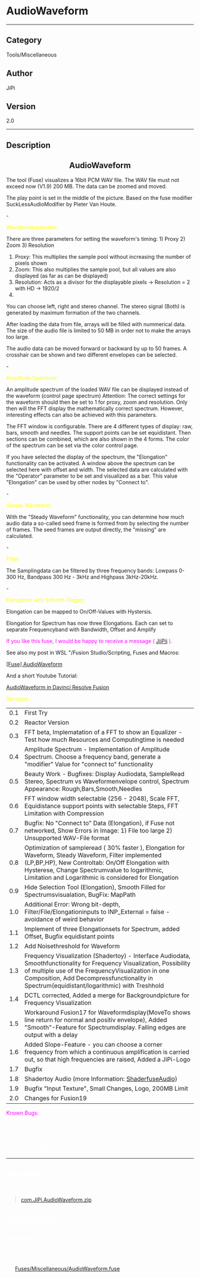 # AudioWaveform
___

## Category
Tools/Miscellaneous

## Author
JiPi

## Version
2.0

___

## Description
<center><h2>AudioWaveform</h2></center>
<p>The tool (Fuse) visualizes a 16bit PCM WAV file. The WAV file must not exceed now (V1.9) 200 MB. The data can be zoomed and moved.</p>
<p>The play point is set in the middle of the picture. Based on the fuse modifier SuckLessAudioModifier by Pieter Van Houte.

<p>-                      </p>

<font color="yellow"> Waveformparameter:</font>
<p>There are three parameters for setting the waveform's timing: 1) Proxy 2) Zoom 3) Resolution</p>

<ol>
<li>Proxy: This multiplies the sample pool without increasing the number of pixels shown</li>
<li>Zoom: This also multiplies the sample pool, but all values ​​are also displayed (as far as can be displayed)</li>
<li>Resolution: Acts as a divisor for the displayable pixels -> Resolution = 2 with HD -> 1920/2</li>
<li></li>
</ol>

<p>You can choose left, right and stereo channel. The stereo signal (Both) is generated by maximum formation of the two channels.</p>
<p>After loading the data from file, arrays will be filled with nummerical data. The size of the audio file is limited to 50 MB in order not to make the arrays too large.</p>
<p>The audio data can be moved forward or backward by up to 50 frames. A crosshair can be shown and two different envelopes can be selected.</p>

<p>-                      </p>

<font color="yellow"> Amplitude Spectrum:</font>
<p>An amplitude spectrum of the loaded WAV file can be displayed instead of the waveform (control page spectrum)
Attention: The correct settings for the waveform should then be set to 1 for proxy, zoom and resolution. Only then will the FFT display the mathematically correct spectrum.
However, interesting effects can also be achieved with this parameters. <p>
<p>The FFT window is configurable. There are 4 different types of display: raw, bars, smooth and needles.
The support points can be set equidistant. Then sections can be combined, which are also shown in the 4 forms.
The color of the spectrum can be set via the color control page.<p>

<p>If you have selected the display of the spectrum, the "Elongation" functionality can be activated.
A window above the spectrum can be selected here with offset and width. The selected data are calculated with the "Operator" parameter to be set and visualized as a bar.
This value "Elongation" can be used by other nodes by "Connect to".<p>

<p>-                      </p>

<font color="yellow"> Steady Waveform:</font>
<p>With the "Steady Waveform" functionality, you can determine how much audio data a so-called seed frame is formed from by selecting the number of frames.
The seed frames are output directly, the "missing" are calculated.<p>

<p>-                      </p>

<font color="yellow"> Filter:</font>
<p>The Samplingdata can be filtered by three frequency bands: Lowpass 0-300 Hz, Bandpass 300 Hz - 3kHz and Highpass 3kHz-20kHz.<p>

<p>-                      </p>

<font color="yellow"> Elongation with Schmitt-Trigger:</font>
<p>Elongation can be mapped to On/Off-Values with Hystersis.<p>

<p>Elongation for Spectrum has now three Elongations. Each can set to separate Frequencyband with Bandwidth, Offset and Amplify<p>


<p><font color="fuchsia"> If you like this fuse, I would be happy to receive a message ( <a href="https://www.steakunderwater.com/wesuckless/memberlist.php?mode=viewprofile&u=4700">JiiPii</a> ).
</font><p>

<p>See also my post in WSL "/Fusion Studio/Scripting, Fuses and Macros:    </p>
<a href="https://www.steakunderwater.com/wesuckless/viewtopic.php?f=6&t=4191&p=32728#p32728">&#91;Fuse&#93; AudioWaveform</a>
<p>And a short Youtube Tutorial: </p>
<a href="https://youtu.be/KY3L-qM9EQA">AudioWaveform in Davinci Resolve Fusion</a>

<p><font color="yellow">Versions:</p>
<table border="0" cellpadding="5">
<tr><td>0.1</td><td>First Try</td></tr>
<tr><td>0.2</td><td>Reactor Version</td></tr>
<tr><td>0.3</td><td> FFT beta,	Implematation of a FFT to show an Equalizer - Test how much Resources and Computingtime is needed</td></tr>
<tr><td>0.4</td><td> Amplitude Spectrum - Implementation of Amplitude Spectrum. Choose a frequency band, generate a "modifier" Value for "connect to" functionality</td></tr>
<tr><td>0.5</td><td> Beauty Work - Bugfixes: Display Audiodata, SampleRead Stereo, Spectrum vs Waveformenvelope control,	Spectrum Appearance: Rough,Bars,Smooth,Needles</td></tr>
<tr><td>0.6</td><td> FFT window width selectable (256 - 2048), Scale FFT, Equidistance support points with selectable Steps,	FFT Limitation with Compression</td></tr>
<tr><td>0.7</td><td> Bugfix: No "Connect to" Data (Elongation), if Fuse not networked, Show Errors in Image: 1) File too large 2) Unsupported WAV-File format</td></tr>
<tr><td>0.8</td><td> Optimization of sampleread ( 30% faster ), Elongation for Waveform,	Steady Waveform, Filter implemented (LP,BP,HP),	New Controltab:  On/Off Elongation with Hysterese, Change Spectrumvalue to logarithmic,	Limitation and Logarithmic is considered for Elongation</td></tr>
<tr><td>0.9</td><td> Hide Selection Tool (Elongation), Smooth Filled for Spectrumsvisualation, BugFix: MapPath</td></tr>
<tr><td>1.0</td><td> Additional Error: Wrong bit-depth, 	Filter/File/Elongationinputs to INP_External = false - avoidance of weird behavior</td></tr>
<tr><td>1.1</td><td> Implement of three Elongationsets for Spectrum, added Offset, Bugfix equidistant points</td></tr>
<tr><td>1.2</td><td> Add Noisethreshold for Waveform</td></tr>
<tr><td>1.3</td><td> Frequency Visualization (Shadertoy) - Interface Audiodata, Smoothfunctionality for Frequency Visualization, Possibility of multiple use of the FrequencyVisualization in one Composition, Add Decompressfunctionality in Spectrum(equidistant/logarithmic) with Treshhold</td></tr>
<tr><td>1.4</td><td> DCTL corrected,	Added a merge for Backgroundpicture for Frequency Visualization</td></tr>
<tr><td>1.5</td><td> Workaround Fusion17 for Waveformdisplay(MoveTo shows line return for normal and positiv envelope), Added "Smooth"-Feature for Spectrumdisplay. Falling edges are output with a delay</td></tr>
<tr><td>1.6</td><td> Added Slope-Feature - you can choose a corner frequency from which a continuous amplification is carried out, so that high frequencies are raised, Added a JiPi-Logo</td></tr>
<tr><td>1.7</td><td> Bugfix</td></tr>
<tr><td>1.8</td><td> Shadertoy Audio (more Information: <a href="https://nmbr73.github.io/Shaderfuse/Audio/">ShaderfuseAudio</a>) </td></tr>
<tr><td>1.9</td><td> Bugfix "Input Texture", Small Changes, Logo, 200MB Limit</td></tr>
<tr><td>2.0</td><td> Changes for Fusion19</td></tr>
</table>


<p><font color="fuchsia">Known Bugs:</p>
<p><font color="white">If you use the elongation within an expression of another fuse, this is only operated if the AudioWaveform is connected to the active network.
Contrary to the Connect_To functionality. Workaround would be to add an input in the target fuse (edit controls) and fill it with Connect_to,
then an expression can be entered at the target input.</p>

___

## Download

Download a zipped atom package for offline installation:
> [com.JiPi.AudioWaveform.zip](https://gitlab.com/WeSuckLess/Reactor/-/archive/master/Reactor-master.zip?path=Atoms/com.JiPi.AudioWaveform)  

## Dependencies

## Deploy

### Common (No Architecture)

<ul>
<li><a href="https://gitlab.com/WeSuckLess/Reactor/-/blob/master/Atoms/com.JiPi.AudioWaveform/Fuses/Miscellaneous/AudioWaveform.fuse?ref_type=heads">Fuses/Miscellaneous/AudioWaveform.fuse</a></li>
</ul>
